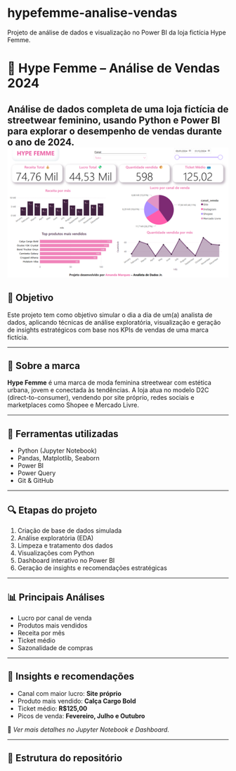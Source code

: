 # hypefemme-analise-vendas
Projeto de análise de dados e visualização no Power BI da loja fictícia Hype Femme.
# 👚 Hype Femme – Análise de Vendas 2024

Análise de dados completa de uma loja fictícia de streetwear feminino, usando Python e Power BI para explorar o desempenho de vendas durante o ano de 2024.
![Dashboard da Hype Femme](dashboard_hypefemme.png)
---

## 📌 Objetivo

Este projeto tem como objetivo simular o dia a dia de um(a) analista de dados, aplicando técnicas de análise exploratória, visualização e geração de insights estratégicos com base nos KPIs de vendas de uma marca fictícia.

---

## 🧵 Sobre a marca

**Hype Femme** é uma marca de moda feminina streetwear com estética urbana, jovem e conectada às tendências. A loja atua no modelo D2C (direct-to-consumer), vendendo por site próprio, redes sociais e marketplaces como Shopee e Mercado Livre.

---

## 🧪 Ferramentas utilizadas

- Python (Jupyter Notebook)
- Pandas, Matplotlib, Seaborn
- Power BI
- Power Query
- Git & GitHub

---

## 🔍 Etapas do projeto

1. Criação de base de dados simulada
2. Análise exploratória (EDA)
3. Limpeza e tratamento dos dados
4. Visualizações com Python
5. Dashboard interativo no Power BI
6. Geração de insights e recomendações estratégicas

---

## 📊 Principais Análises

- Lucro por canal de venda
- Produtos mais vendidos
- Receita por mês
- Ticket médio
- Sazonalidade de compras

---

## 🧠 Insights e recomendações

- Canal com maior lucro: **Site próprio**
- Produto mais vendido: **Calça Cargo Bold**
- Ticket médio: **R$125,00**
- Picos de venda: **Fevereiro, Julho e Outubro**

🔎 *Ver mais detalhes no Jupyter Notebook e Dashboard.*

---

## 📂 Estrutura do repositório
